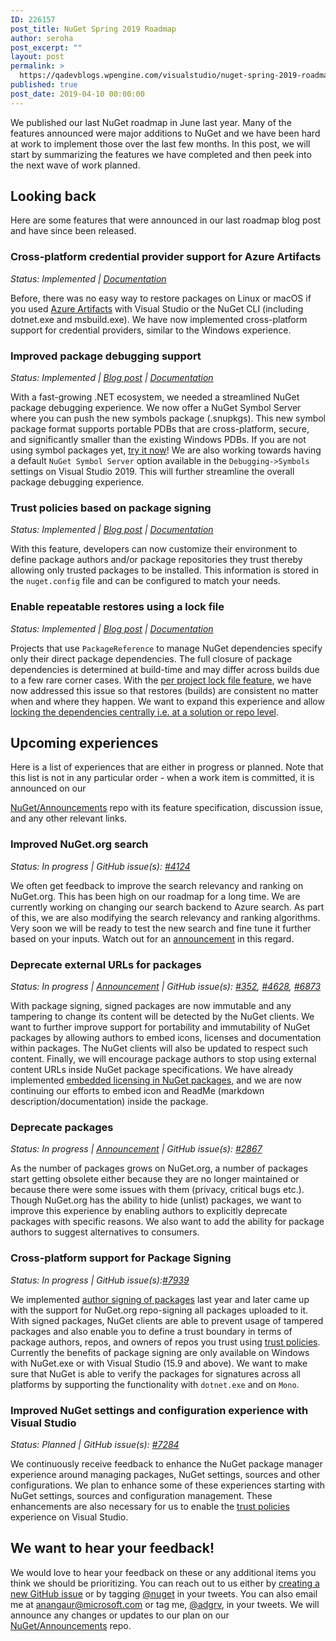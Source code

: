 ```yaml
---
ID: 226157
post_title: NuGet Spring 2019 Roadmap
author: seroha
post_excerpt: ""
layout: post
permalink: >
  https://qadevblogs.wpengine.com/visualstudio/nuget-spring-2019-roadmap/
published: true
post_date: 2019-04-10 00:00:00
---
```

We published our last NuGet roadmap in June last year. Many of the features announced were major additions to NuGet and we have been hard at work to implement those over the last few months. In this post, we will start by summarizing the features we have completed and then peek into the next wave of work planned.

## Looking back

Here are some features that were announced in our last roadmap blog post and have since been released.

### Cross-platform credential provider support for Azure Artifacts

*Status: Implemented | [Documentation][1]*

Before, there was no easy way to restore packages on Linux or macOS if you used [Azure Artifacts][2] with Visual Studio or the NuGet CLI (including dotnet.exe and msbuild.exe). We have now implemented cross-platform support for credential providers, similar to the Windows experience.

### Improved package debugging support

*Status: Implemented | [Blog post][3] | [Documentation][4]*

With a fast-growing .NET ecosystem, we needed a streamlined NuGet package debugging experience. We now offer a NuGet Symbol Server where you can push the new symbols package (.snupkgs). This new symbol package format supports portable PDBs that are cross-platform, secure, and significantly smaller than the existing Windows PDBs. If you are not using symbol packages yet, [try it now][4]! We are also working towards having a default `NuGet Symbol Server` option available in the `Debugging->Symbols` settings on Visual Studio 2019. This will further streamline the overall package debugging experience.

### Trust policies based on package signing

*Status: Implemented | [Blog post][5] | [Documentation][6]*

With this feature, developers can now customize their environment to define package authors and/or package repositories they trust thereby allowing only trusted packages to be installed. This information is stored in the `nuget.config` file and can be configured to match your needs.

### Enable repeatable restores using a lock file

*Status: Implemented | [Blog post][7] | [Documentation][8]*

Projects that use `PackageReference` to manage NuGet dependencies specify only their direct package dependencies. The full closure of package dependencies is determined at build-time and may differ across builds due to a few rare corner cases. With the [per project lock file feature][8], we have now addressed this issue so that restores (builds) are consistent no matter when and where they happen. We want to expand this experience and allow [locking the dependencies centrally i.e. at a solution or repo level][9].

## Upcoming experiences

Here is a list of experiences that are either in progress or planned. Note that this list is not in any particular order - when a work item is committed, it is announced on our

[NuGet/Announcements][10] repo with its feature specification, discussion issue, and any other relevant links.

### Improved NuGet.org search

*Status: In progress | GitHub issue(s): [#4124][11]*

We often get feedback to improve the search relevancy and ranking on NuGet.org. This has been high on our roadmap for a long time. We are currently working on changing our search backend to Azure search. As part of this, we are also modifying the search relevancy and ranking algorithms. Very soon we will be ready to test the new search and fine tune it further based on your inputs. Watch out for an [announcement][10] in this regard.

### Deprecate external URLs for packages

*Status: In progress | [Announcement][12] | GitHub issue(s): [#352][13], [#4628][14], [#6873][15]*

With package signing, signed packages are now immutable and any tampering to change its content will be detected by the NuGet clients. We want to further improve support for portability and immutability of NuGet packages by allowing authors to embed icons, licenses and documentation within packages. The NuGet clients will also be updated to respect such content. Finally, we will encourage package authors to stop using external content URLs inside NuGet package specifications. We have already implemented [embedded licensing in NuGet packages][16], and we are now continuing our efforts to embed icon and ReadMe (markdown description/documentation) inside the package.

### Deprecate packages

*Status: In progress | [Announcement][17] | GitHub issue(s): [#2867][18]*

As the number of packages grows on NuGet.org, a number of packages start getting obsolete either because they are no longer maintained or because there were some issues with them (privacy, critical bugs etc.). Though NuGet.org has the ability to hide (unlist) packages, we want to improve this experience by enabling authors to explicitly deprecate packages with specific reasons. We also want to add the ability for package authors to suggest alternatives to consumers.

### Cross-platform support for Package Signing

*Status: In progress | GitHub issue(s):[#7939][19]*

We implemented [author signing of packages][20] last year and later came up with the support for NuGet.org repo-signing all packages uploaded to it. With signed packages, NuGet clients are able to prevent usage of tampered packages and also enable you to define a trust boundary in terms of package authors, repos, and owners of repos you trust using [trust policies][5]. Currently the benefits of package signing are only available on Windows with NuGet.exe or with Visual Studio (15.9 and above). We want to make sure that NuGet is able to verify the packages for signatures across all platforms by supporting the functionality with `dotnet.exe` and on `Mono`.

### Improved NuGet settings and configuration experience with Visual Studio

*Status: Planned | GitHub issue(s): [#7284][21]*

We continuously receive feedback to enhance the NuGet package manager experience around managing packages, NuGet settings, sources and other configurations. We plan to enhance some of these experiences starting with NuGet settings, sources and configuration management. These enhancements are also necessary for us to enable the [trust policies][5] experience on Visual Studio.

## We want to hear your feedback!

We would love to hear your feedback on these or any additional items you think we should be prioritizing. You can reach out to us either by [creating a new GitHub issue][22] or by tagging [@nuget][23] in your tweets. You can also email me at <anangaur@microsoft.com> or tag me, [@adgrv][24], in your tweets. We will announce any changes or updates to our plan on our [NuGet/Announcements][25] repo.

 [1]: https://github.com/Microsoft/artifacts-credprovider/blob/master/README.md
 [2]: https://www.visualstudio.com/team-services/package-management
 [3]: https://blog.nuget.org/20181116/Improved-debugging-experience-with-the-NuGet-org-symbol-server-and-snupkg.html
 [4]: https://docs.microsoft.com/en-us/nuget/create-packages/symbol-packages-snupkg
 [5]: https://blog.nuget.org/20181205/Lock-down-your-dependencies-using-configurable-trust-policies.html
 [6]: https://docs.microsoft.com/en-us/nuget/consume-packages/installing-signed-packages#configure-package-signature-requirements
 [7]: https://blog.nuget.org/20181217/Enable-repeatable-package-restores-using-a-lock-file.html
 [8]: https://docs.microsoft.com/en-us/nuget/consume-packages/package-references-in-project-files#locking-dependencies
 [9]: https://github.com/NuGet/Home/wiki/Centrally-managing-NuGet-packages
 [10]: https://github.com/NuGet/Announcements/issues
 [11]: https://github.com/NuGet/NuGetGallery/issues/4124
 [12]: https://github.com/NuGet/Announcements/issues/29
 [13]: https://github.com/NuGet/Home/issues/352
 [14]: https://github.com/NuGet/Home/issues/4628
 [15]: https://github.com/NuGet/Home/issues/6873
 [16]: https://github.com/NuGet/Announcements/issues/32
 [17]: https://github.com/NuGet/Announcements/issues/33
 [18]: https://github.com/NuGet/Home/issues/2867
 [19]: https://github.com/NuGet/Home/issues/7939
 [20]: https://blog.nuget.org/20180522/Introducing-signed-package-submissions.html
 [21]: https://github.com/NuGet/Home/issues/7284
 [22]: https://github.com/NuGet/Home/issues/new
 [23]: https://twitter.com/nuget
 [24]: https://twitter.com/adgrv
 [25]: https://github.com/NuGet/Announcements